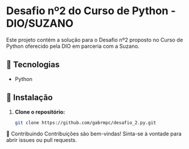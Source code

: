# Desafio nº2 do Curso de Python - DIO/SUZANO

Este projeto contém a solução para o Desafio nº2 proposto no Curso de Python oferecido pela DIO em parceria com a Suzano.

## 🚀 Tecnologias

- Python

## 🔧 Instalação

1. **Clone o repositório:**

   ```bash
   git clone https://github.com/gabrmpc/desafio_2.py.git

🤝 Contribuindo
Contribuições são bem-vindas! Sinta-se à vontade para abrir issues ou pull requests.
